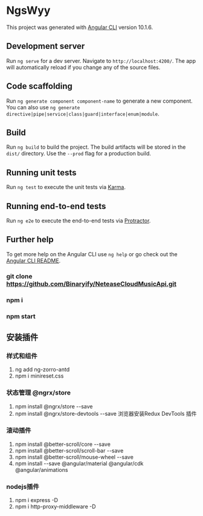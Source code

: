 # NgsWyy

This project was generated with [Angular CLI](https://github.com/angular/angular-cli) version 10.1.6.

## Development server

Run `ng serve` for a dev server. Navigate to `http://localhost:4200/`. The app will automatically reload if you change any of the source files.

## Code scaffolding

Run `ng generate component component-name` to generate a new component. You can also use `ng generate directive|pipe|service|class|guard|interface|enum|module`.

## Build

Run `ng build` to build the project. The build artifacts will be stored in the `dist/` directory. Use the `--prod` flag for a production build.

## Running unit tests

Run `ng test` to execute the unit tests via [Karma](https://karma-runner.github.io).

## Running end-to-end tests

Run `ng e2e` to execute the end-to-end tests via [Protractor](http://www.protractortest.org/).

## Further help

To get more help on the Angular CLI use `ng help` or go check out the [Angular CLI README](https://github.com/angular/angular-cli/blob/master/README.md).


### git clone https://github.com/Binaryify/NeteaseCloudMusicApi.git
### npm i
### npm start

## 安装插件 
### 样式和组件
1. ng add ng-zorro-antd
2. npm i minireset.css

###  状态管理  @ngrx/store
1. npm install @ngrx/store --save
2. npm install @ngrx/store-devtools --save  浏览器安装Redux DevTools 插件

### 滚动插件
1. npm install @better-scroll/core --save
2. npm install @better-scroll/scroll-bar --save
3. npm install @better-scroll/mouse-wheel --save
4. npm install --save @angular/material @angular/cdk @angular/animations
### nodejs插件
1. npm i express -D
2. npm i http-proxy-middleware -D


